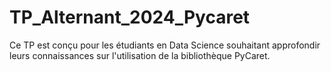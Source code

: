 # TP_Alternant_2024_Pycaret
Ce TP est conçu pour les étudiants en Data Science souhaitant approfondir leurs connaissances sur l'utilisation de la bibliothèque PyCaret.
